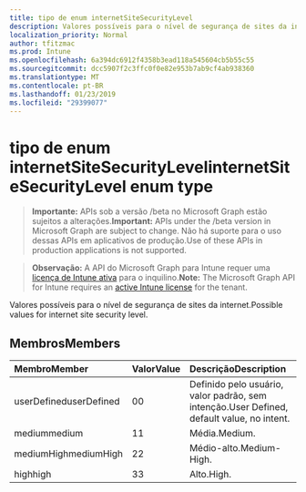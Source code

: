 ```yaml
---
title: tipo de enum internetSiteSecurityLevel
description: Valores possíveis para o nível de segurança de sites da internet.
localization_priority: Normal
author: tfitzmac
ms.prod: Intune
ms.openlocfilehash: 6a394dc6912f4358b3ead118a545604cb5b55c55
ms.sourcegitcommit: dcc5907f2c3ffc0f0e82e953b7ab9cf4ab938360
ms.translationtype: MT
ms.contentlocale: pt-BR
ms.lasthandoff: 01/23/2019
ms.locfileid: "29399077"
---
```

# <a name="internetsitesecuritylevel-enum-type"></a><span data-ttu-id="897f1-103">tipo de enum internetSiteSecurityLevel</span><span class="sxs-lookup"><span data-stu-id="897f1-103">internetSiteSecurityLevel enum type</span></span>

> <span data-ttu-id="897f1-104">**Importante:** APIs sob a versão /beta no Microsoft Graph estão sujeitos a alterações.</span><span class="sxs-lookup"><span data-stu-id="897f1-104">**Important:** APIs under the /beta version in Microsoft Graph are subject to change.</span></span> <span data-ttu-id="897f1-105">Não há suporte para o uso dessas APIs em aplicativos de produção.</span><span class="sxs-lookup"><span data-stu-id="897f1-105">Use of these APIs in production applications is not supported.</span></span>

> <span data-ttu-id="897f1-106">**Observação:** A API do Microsoft Graph para Intune requer uma [licença de Intune ativa](https://go.microsoft.com/fwlink/?linkid=839381) para o inquilino.</span><span class="sxs-lookup"><span data-stu-id="897f1-106">**Note:** The Microsoft Graph API for Intune requires an [active Intune license](https://go.microsoft.com/fwlink/?linkid=839381) for the tenant.</span></span>

<span data-ttu-id="897f1-107">Valores possíveis para o nível de segurança de sites da internet.</span><span class="sxs-lookup"><span data-stu-id="897f1-107">Possible values for internet site security level.</span></span>

## <a name="members"></a><span data-ttu-id="897f1-108">Membros</span><span class="sxs-lookup"><span data-stu-id="897f1-108">Members</span></span>
|<span data-ttu-id="897f1-109">Membro</span><span class="sxs-lookup"><span data-stu-id="897f1-109">Member</span></span>|<span data-ttu-id="897f1-110">Valor</span><span class="sxs-lookup"><span data-stu-id="897f1-110">Value</span></span>|<span data-ttu-id="897f1-111">Descrição</span><span class="sxs-lookup"><span data-stu-id="897f1-111">Description</span></span>|
|:---|:---|:---|
|<span data-ttu-id="897f1-112">userDefined</span><span class="sxs-lookup"><span data-stu-id="897f1-112">userDefined</span></span>|<span data-ttu-id="897f1-113">0</span><span class="sxs-lookup"><span data-stu-id="897f1-113">0</span></span>|<span data-ttu-id="897f1-114">Definido pelo usuário, valor padrão, sem intenção.</span><span class="sxs-lookup"><span data-stu-id="897f1-114">User Defined, default value, no intent.</span></span>|
|<span data-ttu-id="897f1-115">medium</span><span class="sxs-lookup"><span data-stu-id="897f1-115">medium</span></span>|<span data-ttu-id="897f1-116">1</span><span class="sxs-lookup"><span data-stu-id="897f1-116">1</span></span>|<span data-ttu-id="897f1-117">Média.</span><span class="sxs-lookup"><span data-stu-id="897f1-117">Medium.</span></span>|
|<span data-ttu-id="897f1-118">mediumHigh</span><span class="sxs-lookup"><span data-stu-id="897f1-118">mediumHigh</span></span>|<span data-ttu-id="897f1-119">2</span><span class="sxs-lookup"><span data-stu-id="897f1-119">2</span></span>|<span data-ttu-id="897f1-120">Médio-alto.</span><span class="sxs-lookup"><span data-stu-id="897f1-120">Medium-High.</span></span>|
|<span data-ttu-id="897f1-121">high</span><span class="sxs-lookup"><span data-stu-id="897f1-121">high</span></span>|<span data-ttu-id="897f1-122">3</span><span class="sxs-lookup"><span data-stu-id="897f1-122">3</span></span>|<span data-ttu-id="897f1-123">Alto.</span><span class="sxs-lookup"><span data-stu-id="897f1-123">High.</span></span>|




